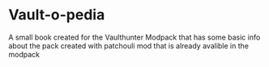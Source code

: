 # Vault-o-pedia
A small book created for the Vaulthunter Modpack that has some basic info about the pack
created with patchouli mod that is already avalible in the modpack